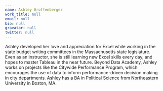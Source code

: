 ```yaml
---
name: Ashley Groffenberger
work_title: null
email: null
bio: null
gravatar: null
twitter: null
---
```



Ashley developed her love and appreciation for Excel while working in the state budget writing committees in the Massachusetts state legislature. Even as an instructor, she is still learning new Excel skills every day, and hopes to master Tableau in the near future. Beyond Data Academy, Ashley works on projects like the Citywide Performance Program, which encourages the use of data to inform performance-driven decision making in city departments. Ashley has a BA in Political Science from Northeastern University in Boston, MA.